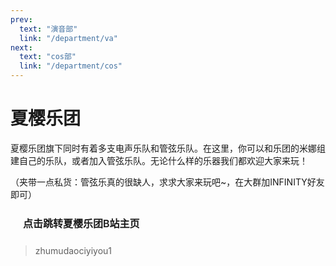 ```yaml
---
prev:
  text: "演音部"
  link: "/department/va"
next:
  text: "cos部"
  link: "/department/cos"
---
```


# 夏樱乐团

夏樱乐团旗下同时有着多支电声乐队和管弦乐队。在这里，你可以和乐团的米娜组建自己的乐队，或者加入管弦乐队。无论什么样的乐器我们都欢迎大家来玩！

（夹带一点私货：管弦乐真的很缺人，求求大家来玩吧~，在大群加INFINITY好友即可）

<a href="https://space.bilibili.com/241970168?spm_id_from=333.1387.follow.user_card.click" target="_blank" rel="noopener noreferrer" style="display: inline-block; padding: 0.625rem 1.25rem; font-size: 1rem; font-weight: 600; color: var(--vp-button-brand-text); background-color: var(--vp-button-brand-bg); border: 1px solid var(--vp-button-brand-border); border-radius: 20px; text-decoration: none; transition: color 0.25s, border-color 0.25s, background-color 0.25s;">
  点击跳转夏樱乐团B站主页
</a>

> zhumudaociyiyou1
